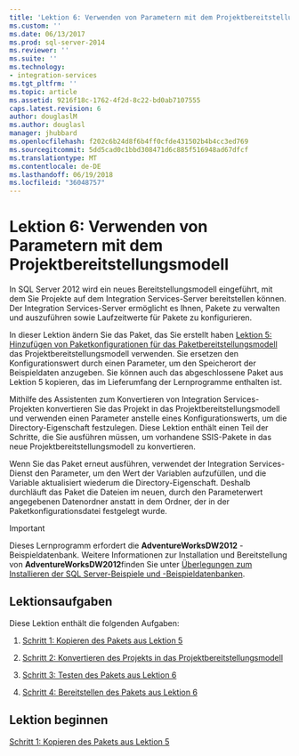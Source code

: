 ```yaml
---
title: 'Lektion 6: Verwenden von Parametern mit dem Projektbereitstellungsmodell | Microsoft Docs'
ms.custom: ''
ms.date: 06/13/2017
ms.prod: sql-server-2014
ms.reviewer: ''
ms.suite: ''
ms.technology:
- integration-services
ms.tgt_pltfrm: ''
ms.topic: article
ms.assetid: 9216f18c-1762-4f2d-8c22-bd0ab7107555
caps.latest.revision: 6
author: douglaslM
ms.author: douglasl
manager: jhubbard
ms.openlocfilehash: f202c6b24d8f6b4ff0cfde431502b4b4cc3ed769
ms.sourcegitcommit: 5dd5cad0c1bbd308471d6c885f516948ad67dfcf
ms.translationtype: MT
ms.contentlocale: de-DE
ms.lasthandoff: 06/19/2018
ms.locfileid: "36048757"
---
```

# <a name="lesson-6-using-parameters-with-the-project-deployment-model"></a>Lektion 6: Verwenden von Parametern mit dem Projektbereitstellungsmodell
  In SQL Server 2012 wird ein neues Bereitstellungsmodell eingeführt, mit dem Sie Projekte auf dem Integration Services-Server bereitstellen können. Der Integration Services-Server ermöglicht es Ihnen, Pakete zu verwalten und auszuführen sowie Laufzeitwerte für Pakete zu konfigurieren.  
  
 In dieser Lektion ändern Sie das Paket, das Sie erstellt haben [Lektion 5: Hinzufügen von Paketkonfigurationen für das Paketbereitstellungsmodell](lesson-5-add-ssis-package-configurations-for-the-package-deployment-model.md) das Projektbereitstellungsmodell verwenden. Sie ersetzen den Konfigurationswert durch einen Parameter, um den Speicherort der Beispieldaten anzugeben. Sie können auch das abgeschlossene Paket aus Lektion 5 kopieren, das im Lieferumfang der Lernprogramme enthalten ist.  
  
 Mithilfe des Assistenten zum Konvertieren von Integration Services-Projekten konvertieren Sie das Projekt in das Projektbereitstellungsmodell und verwenden einen Parameter anstelle eines Konfigurationswerts, um die Directory-Eigenschaft festzulegen. Diese Lektion enthält einen Teil der Schritte, die Sie ausführen müssen, um vorhandene SSIS-Pakete in das neue Projektbereitstellungsmodell zu konvertieren.  
  
 Wenn Sie das Paket erneut ausführen, verwendet der Integration Services-Dienst den Parameter, um den Wert der Variablen aufzufüllen, und die Variable aktualisiert wiederum die Directory-Eigenschaft. Deshalb durchläuft das Paket die Dateien im neuen, durch den Parameterwert angegebenen Datenordner anstatt in dem Ordner, der in der Paketkonfigurationsdatei festgelegt wurde.  
  
> [!IMPORTANT]  
>  Dieses Lernprogramm erfordert die **AdventureWorksDW2012** -Beispieldatenbank. Weitere Informationen zur Installation und Bereitstellung von **AdventureWorksDW2012**finden Sie unter [Überlegungen zum Installieren der SQL Server-Beispiele und -Beispieldatenbanken](http://technet.microsoft.com/library/ms161556%28v=sql.105%29).  
  
## <a name="lesson-tasks"></a>Lektionsaufgaben  
 Diese Lektion enthält die folgenden Aufgaben:  
  
1.  [Schritt 1: Kopieren des Pakets aus Lektion 5](lesson-6-1-copying-the-lesson-5-package.md)  
  
2.  [Schritt 2: Konvertieren des Projekts in das Projektbereitstellungsmodell](lesson-6-2-converting-the-project-to-the-project-deployment-model.md)  
  
3.  [Schritt 3: Testen des Pakets aus Lektion 6](lesson-6-3-testing-the-lesson-6-package.md)  
  
4.  [Schritt 4: Bereitstellen des Pakets aus Lektion 6](lesson-6-4-deploying-the-lesson-6-package.md)  
  
## <a name="start-the-lesson"></a>Lektion beginnen  
 [Schritt 1: Kopieren des Pakets aus Lektion 5](lesson-6-1-copying-the-lesson-5-package.md)  
  
  